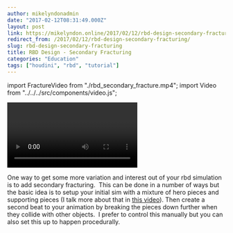 ```yaml
---
author: mikelyndonadmin
date: "2017-02-12T08:31:49.000Z"
layout: post
link: https://mikelyndon.online/2017/02/12/rbd-design-secondary-fracturing/
redirect_from: /2017/02/12/rbd-design-secondary-fracturing/
slug: rbd-design-secondary-fracturing
title: RBD Design - Secondary Fracturing
categories: "Education"
tags: ["houdini", "rbd", "tutorial"]
---
```


<!-- import Giflike from "../../../src/components/giflike.js"; -->

import FractureVideo from "./rbd_secondary_fracture.mp4";
import Video from "../../../src/components/video.js";

<!-- <Giflike videoSrcURL={FractureVideo}/> -->

<Video
  videoSrcURL={FractureVideo}
  videoTitle="RBD Secondary Fracturing"
/>

One way to get some more variation and interest out of your rbd simulation is to add secondary fracturing.  This can be done in a number of ways but the basic idea is to setup your initial sim with a mixture of hero pieces and supporting pieces (I talk more about that in [this video](https://mikelyndon.online/2017/01/09/rbd-design-fracture-size/)). Then create a second beat to your animation by breaking the pieces down further when they collide with other objects.  I prefer to control this manually but you can also set this up to happen procedurally.
